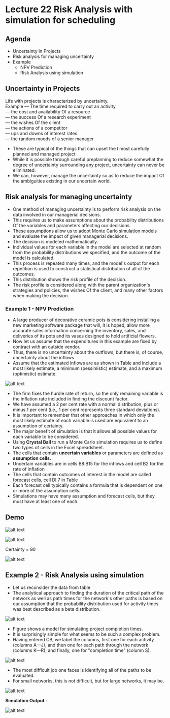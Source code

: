 # Lecture 22 Risk Analysis with simulation for scheduling

## Agenda

* Uncertainty in Projects
* Risk analysis for managing uncertainty
* Example
    * NPV Prediction
    * Risk Analysis using simulation

## Uncertainty in Projects
Life with projects is characterized by uncertainty.  
Example
— The time required to carry out an activity  
— the cost and availability Of a resource  
— the success Of a research experiment  
— the wishes Of the client  
— the actions of a competitor  
— ups and downs of interest rates  
— the random moods of a senior manager  
* These are typical of the things that can upset the I
most carefully planned and managed project
* While it is possible through careful preplanning to reduce somewhat the
degree of uncertainty surrounding any project, uncertainty can never be
eliminated.
* We can, however, manage the uncertainty so as to reduce the impact Of
the ambiguities existing in our uncertain world.

## Risk analysis for managing uncertainty
* One method of managing uncertainty is to perform risk analysis on the
data involved in our managerial decisions.
* This requires us to make assumptions about the probability distributions
Of the variables and parameters affecting our decisions.
* These assumptions allow us to adopt Monte Carlo simulation models and
evaluate the impact of given managerial decisions.
* The decision is modeled mathematically.
* Individual values for each variable in the model are selected at random
from the probability distributions we specified, and the outcome of the
model is calculated.
* This process is repeated many times, and the model's
output for each repetition is used to construct a
statistical distribution of all of the outcomes.
* This distribution shows the risk profile of the decision.
* The risk profile is considered along with the parent organization's
strategies and policies, the wishes Of the client, and many other factors
when making the decision.

### Example 1 - NPV Prediction
* A large producer of decorative ceramic pots is considering installing a new
marketing software package that will, it is hoped, allow more accurate
sales information concerning the inventory, sales, and deliveries of its pots
and its vases designed to hold artificial flowers.
* Now let us assume that the expenditures in this example are fixed by
contract with an outside vendor.
* Thus, there is no uncertainty about the outflows, but there is, of course,
uncertainty about the inflows.
* Assume that the estimated inflows are as shown in
Table and include a most likely estimate, a minimum
(pessimistic) estimate, and a maximum (optimistic)
estimate.

![alt text](image-78.png)
* The firm fixes the hurdle rate of return, so the only remaining variable is
the inflation rate included in finding the discount factor.
* We have assumed a 2 per cent rate with a normal distribution, plus or
minus 1 per cent (i.e., 1 per cent represents three standard deviations).
* It is important to remember that other approaches in which only the most
likely estimate of each variable is used are equivalent to an assumption of
certainty.
* The major benefit of simulation is that it allows all possible values for each
variable to be considered.
* Using **Crystal Ball** to run a Monte Carlo simulation requires us to define two
types of cells in the Excel spreadsheet.
* The cells that contain **uncertain variables** or parameters are defined as
**assumption cells.**
* Uncertain variables are in cells B8:B15
for the inflows and cell B2 for the rate
of inflation
* The cells that contain outcomes of
interest in the model are called forecast
cells, cell DI 7 in Table
* Each forecast cell typically contains a formula that is dependent on one or
more of the assumption cells.
* Simulations may have many assumption and forecast cells, but they must
have at least one of each.

## Demo

![alt text](image-79.png)

![alt text](image-80.png)

Certainty = 90

![alt text](image-81.png)

## Example 2 - Risk Analysis using simulation
* Let us reconsider the data from table
* The analytical approach to finding the
duration of the critical path of the network
as well as path times for the network's
other paths is based on our assumption
that the probability distribution used for
activity times was best described as a beta
distribution.

![alt text](image-82.png)

* Figure shows a model for simulating project
completion times.
* It is surprisingly simple for what seems to be such a
complex problem.
* Having entered CB, we label the columns, first one
for each activity (columns A—J), and then one for
each path through the network (columns K—R), and
finally, one for "completion time" (column S).

![alt text](image-83.png)

* The most difficult job one faces is identifying all of the paths to be
evaluated.
* For small networks, this is not difficult, but for large networks, it may be.

![alt text](image-84.png)

**Simulation Output -** 

![alt text](image-85.png)
